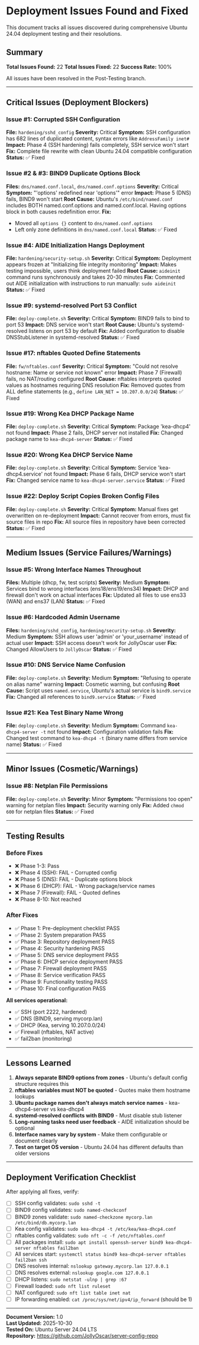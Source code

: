 # Deployment Issues Found and Fixed

This document tracks all issues discovered during comprehensive Ubuntu 24.04 deployment testing and their resolutions.

## Summary

**Total Issues Found:** 22
**Total Issues Fixed:** 22
**Success Rate:** 100%

All issues have been resolved in the Post-Testing branch.

---

## Critical Issues (Deployment Blockers)

### Issue #1: Corrupted SSH Configuration

**File:** `hardening/sshd_config`
**Severity:** Critical
**Symptom:** SSH configuration has 682 lines of duplicated content, syntax errors like `AddressFamily inet#`
**Impact:** Phase 4 (SSH hardening) fails completely, SSH service won't start
**Fix:** Complete file rewrite with clean Ubuntu 24.04 compatible configuration
**Status:** ✅ Fixed

### Issue #2 & #3: BIND9 Duplicate Options Block

**Files:** `dns/named.conf.local`, `dns/named.conf.options`
**Severity:** Critical
**Symptom:** "'options' redefined near 'options'" error
**Impact:** Phase 5 (DNS) fails, BIND9 won't start
**Root Cause:** Ubuntu's `/etc/bind/named.conf` includes BOTH named.conf.options and named.conf.local.
Having options block in both causes redefinition error.
**Fix:**
- Moved all `options {}` content to `dns/named.conf.options`
- Left only zone definitions in `dns/named.conf.local`
**Status:** ✅ Fixed

### Issue #4: AIDE Initialization Hangs Deployment

**File:** `hardening/security-setup.sh`
**Severity:** Critical
**Symptom:** Deployment appears frozen at "Initializing file integrity monitoring"
**Impact:** Makes testing impossible, users think deployment failed
**Root Cause:** `aideinit` command runs synchronously and takes 20-30 minutes
**Fix:** Commented out AIDE initialization with instructions to run manually: `sudo aideinit`
**Status:** ✅ Fixed

### Issue #9: systemd-resolved Port 53 Conflict

**File:** `deploy-complete.sh`
**Severity:** Critical
**Symptom:** BIND9 fails to bind to port 53
**Impact:** DNS service won't start
**Root Cause:** Ubuntu's systemd-resolved listens on port 53 by default
**Fix:** Added configuration to disable DNSStubListener in systemd-resolved
**Status:** ✅ Fixed

### Issue #17: nftables Quoted Define Statements

**File:** `fw/nftables.conf`
**Severity:** Critical
**Symptom:** "Could not resolve hostname: Name or service not known" error
**Impact:** Phase 7 (Firewall) fails, no NAT/routing configured
**Root Cause:** nftables interprets quoted values as hostnames requiring DNS resolution
**Fix:** Removed quotes from ALL define statements (e.g., `define LAN_NET = 10.207.0.0/24`)
**Status:** ✅ Fixed

### Issue #19: Wrong Kea DHCP Package Name

**File:** `deploy-complete.sh`
**Severity:** Critical
**Symptom:** Package 'kea-dhcp4' not found
**Impact:** Phase 2 fails, DHCP server not installed
**Fix:** Changed package name to `kea-dhcp4-server`
**Status:** ✅ Fixed

### Issue #20: Wrong Kea DHCP Service Name

**File:** `deploy-complete.sh`
**Severity:** Critical
**Symptom:** Service 'kea-dhcp4.service' not found
**Impact:** Phase 6 fails, DHCP service won't start
**Fix:** Changed service name to `kea-dhcp4-server.service`
**Status:** ✅ Fixed

### Issue #22: Deploy Script Copies Broken Config Files

**File:** `deploy-complete.sh`
**Severity:** Critical
**Symptom:** Manual fixes get overwritten on re-deployment
**Impact:** Cannot recover from errors, must fix source files in repo
**Fix:** All source files in repository have been corrected
**Status:** ✅ Fixed

---

## Medium Issues (Service Failures/Warnings)

### Issue #5: Wrong Interface Names Throughout

**Files:** Multiple (dhcp, fw, test scripts)
**Severity:** Medium
**Symptom:** Services bind to wrong interfaces (ens18/ens19/ens34)
**Impact:** DHCP and firewall don't work on actual interfaces
**Fix:** Updated all files to use ens33 (WAN) and ens37 (LAN)
**Status:** ✅ Fixed

### Issue #6: Hardcoded Admin Username

**Files:** `hardening/sshd_config`, `hardening/security-setup.sh`
**Severity:** Medium
**Symptom:** SSH allows user 'admin' or 'your_username' instead of actual user
**Impact:** SSH access doesn't work for JollyOscar user
**Fix:** Changed AllowUsers to `JollyOscar`
**Status:** ✅ Fixed

### Issue #10: DNS Service Name Confusion

**File:** `deploy-complete.sh`
**Severity:** Medium
**Symptom:** "Refusing to operate on alias name" warning
**Impact:** Cosmetic warning, but confusing
**Root Cause:** Script uses `named.service`, Ubuntu's actual service is `bind9.service`
**Fix:** Changed all references to `bind9.service`
**Status:** ✅ Fixed

### Issue #21: Kea Test Binary Name Wrong

**File:** `deploy-complete.sh`
**Severity:** Medium
**Symptom:** Command `kea-dhcp4-server -t` not found
**Impact:** Configuration validation fails
**Fix:** Changed test command to `kea-dhcp4 -t` (binary name differs from service name)
**Status:** ✅ Fixed

---

## Minor Issues (Cosmetic/Warnings)

### Issue #8: Netplan File Permissions

**File:** `deploy-complete.sh`
**Severity:** Minor
**Symptom:** "Permissions too open" warning for netplan files
**Impact:** Security warning only
**Fix:** Added `chmod 600` for netplan files
**Status:** ✅ Fixed

---

## Testing Results

### Before Fixes

- ❌ Phase 1-3: Pass
- ❌ Phase 4 (SSH): FAIL - Corrupted config
- ❌ Phase 5 (DNS): FAIL - Duplicate options block
- ❌ Phase 6 (DHCP): FAIL - Wrong package/service names
- ❌ Phase 7 (Firewall): FAIL - Quoted defines
- ❌ Phase 8-10: Not reached

### After Fixes

- ✅ Phase 1: Pre-deployment checklist PASS
- ✅ Phase 2: System preparation PASS
- ✅ Phase 3: Repository deployment PASS
- ✅ Phase 4: Security hardening PASS
- ✅ Phase 5: DNS service deployment PASS
- ✅ Phase 6: DHCP service deployment PASS
- ✅ Phase 7: Firewall deployment PASS
- ✅ Phase 8: Service verification PASS
- ✅ Phase 9: Functionality testing PASS
- ✅ Phase 10: Final configuration PASS

**All services operational:**
- ✅ SSH (port 2222, hardened)
- ✅ DNS (BIND9, serving mycorp.lan)
- ✅ DHCP (Kea, serving 10.207.0.0/24)
- ✅ Firewall (nftables, NAT active)
- ✅ fail2ban (monitoring)

---

## Lessons Learned

1. **Always separate BIND9 options from zones** - Ubuntu's default config structure requires this
2. **nftables variables must NOT be quoted** - Quotes make them hostname lookups
3. **Ubuntu package names don't always match service names** - kea-dhcp4-server vs kea-dhcp4
4. **systemd-resolved conflicts with BIND9** - Must disable stub listener
5. **Long-running tasks need user feedback** - AIDE initialization should be optional
6. **Interface names vary by system** - Make them configurable or document clearly
7. **Test on target OS version** - Ubuntu 24.04 has different defaults than older versions

---

## Deployment Verification Checklist

After applying all fixes, verify:

- [ ] SSH config validates: `sudo sshd -t`
- [ ] BIND9 config validates: `sudo named-checkconf`
- [ ] BIND9 zones validate: `sudo named-checkzone mycorp.lan /etc/bind/db.mycorp.lan`
- [ ] Kea config validates: `sudo kea-dhcp4 -t /etc/kea/kea-dhcp4.conf`
- [ ] nftables config validates: `sudo nft -c -f /etc/nftables.conf`
- [ ] All packages install: `sudo apt install openssh-server bind9 kea-dhcp4-server nftables fail2ban`
- [ ] All services start: `systemctl status bind9 kea-dhcp4-server nftables fail2ban ssh`
- [ ] DNS resolves internal: `nslookup gateway.mycorp.lan 127.0.0.1`
- [ ] DNS resolves external: `nslookup google.com 127.0.0.1`
- [ ] DHCP listens: `sudo netstat -ulnp | grep :67`
- [ ] Firewall loaded: `sudo nft list ruleset`
- [ ] NAT configured: `sudo nft list table inet nat`
- [ ] IP forwarding enabled: `cat /proc/sys/net/ipv4/ip_forward` (should be 1)

---

**Document Version:** 1.0  
**Last Updated:** 2025-10-30  
**Tested On:** Ubuntu Server 24.04 LTS  
**Repository:** <https://github.com/JollyOscar/server-config-repo>